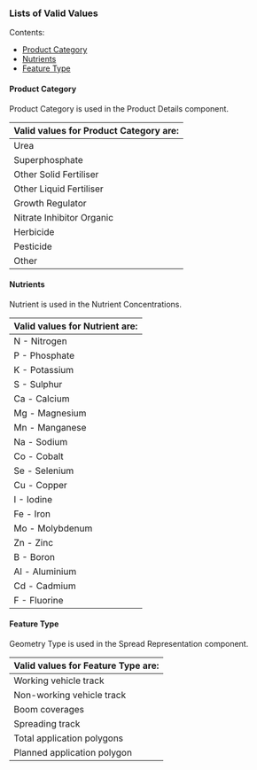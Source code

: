 ### Lists of Valid Values

Contents:
* [Product Category](#Product-Category)
* [Nutrients](#Nutrients)
* [Feature Type](#Feature-Type)

#### Product Category

Product Category is used in the Product Details component. 

Valid values for Product Category are: |
:------------------------------------- |
Urea |
Superphosphate |
Other Solid Fertiliser |
Other Liquid Fertiliser |
Growth Regulator |
Nitrate Inhibitor Organic |
Herbicide |
Pesticide | 
Other |

#### Nutrients

Nutrient is used in the Nutrient Concentrations. 

Valid values for Nutrient are:|
:---------------------------- |
N - Nitrogen |
P - Phosphate |
K - Potassium |
S - Sulphur |
Ca - Calcium |
Mg - Magnesium |
Mn - Manganese |
Na - Sodium |
Co - Cobalt |
Se - Selenium |
Cu - Copper |
I - Iodine |
Fe - Iron |
Mo - Molybdenum |
Zn - Zinc |
B - Boron |
Al - Aluminium |
Cd - Cadmium |
F - Fluorine | 

#### Feature Type

Geometry Type is used in the Spread Representation component. 

Valid values for Feature Type are:|
:-------------------------------- |
Working vehicle track |
Non-working vehicle track |
Boom coverages |
Spreading track |
Total application polygons |
Planned application polygon |